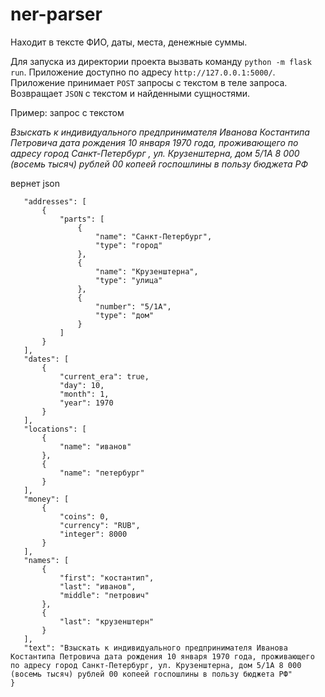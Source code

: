# ner-parser

Находит в тексте ФИО, даты, места, денежные суммы.

Для запуска из директории проекта вызвать команду `python -m flask run`. Приложение доступно по адресу `http://127.0.0.1:5000/`.
Приложение принимает `POST` запросы с текстом в теле запроса. Возвращает `JSON` с текстом и найденными сущностями.

Пример: запрос с текстом

*Взыскать к индивидуального предпринимателя Иванова Костантипа
Петровича дата рождения 10 января 1970 года, проживающего по адресу город Санкт-Петербург
, ул. Крузенштерна, дом 5/1А 8 000 (восемь тысяч) рублей 00 копеей госпошлины
 в пользу бюджета РФ*
 
 вернет json
 
 ```{
    "addresses": [
        {
            "parts": [
                {
                    "name": "Санкт-Петербург",
                    "type": "город"
                },
                {
                    "name": "Крузенштерна",
                    "type": "улица"
                },
                {
                    "number": "5/1А",
                    "type": "дом"
                }
            ]
        }
    ],
    "dates": [
        {
            "current_era": true,
            "day": 10,
            "month": 1,
            "year": 1970
        }
    ],
    "locations": [
        {
            "name": "иванов"
        },
        {
            "name": "петербург"
        }
    ],
    "money": [
        {
            "coins": 0,
            "currency": "RUB",
            "integer": 8000
        }
    ],
    "names": [
        {
            "first": "костантип",
            "last": "иванов",
            "middle": "петрович"
        },
        {
            "last": "крузенштерн"
        }
    ],
    "text": "Взыскать к индивидуального предпринимателя Иванова Костантипа Петровича дата рождения 10 января 1970 года, проживающего по адресу город Санкт-Петербург, ул. Крузенштерна, дом 5/1А 8 000 (восемь тысяч) рублей 00 копеей госпошлины в пользу бюджета РФ"
}
 